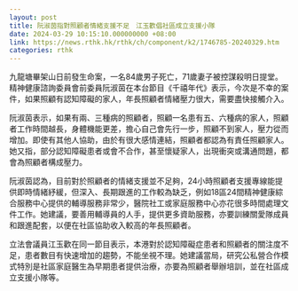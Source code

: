 ```yaml
---
layout: post
title: 阮淑茵指對照顧者情緒支援不足　江玉歡倡社區成立支援小隊
date: 2024-03-29 10:15:10.000000000 +08:00
link: https://news.rthk.hk/rthk/ch/component/k2/1746785-20240329.htm
categories: rthk
---
```


九龍塘畢架山日前發生命案，一名84歲男子死亡，71歲妻子被控謀殺明日提堂。精神健康諮詢委員會前委員阮淑茵在本台節目《千禧年代》表示，今次是不幸的案件，如果照顧有認知障礙的家人，年長照顧者情緒壓力很大，需要盡快接觸介入。

阮淑茵表示，如果有兩、三種病的照顧者，照顧一名患有五、六種病的家人，照顧者工作時間越長，身體機能更差，擔心自己會先行一步，照顧不到家人，壓力從而增加。即使有其他人協助，由於有很大感情連結，照顧者都認為有責任照顧家人。她又指，部分認知障礙患者或會不合作，甚至懷疑家人，出現衝突或溝通問題，都會為照顧者構成壓力。

阮淑茵認為，目前對於照顧者的情緒支援並不足夠，24小時照顧者支援專線能提供即時情緒紓緩，但深入、長期跟進的工作較為缺乏，例如18區24間精神健康綜合服務中心提供的輔導服務非常少，醫院社工或家庭服務中心亦花很多時間處理文件工作。她建議，要善用輔導員的人手，提供更多資助服務，亦要訓練關愛隊成員和跟進配套，以便在社區協助收入較高的年長照顧者。

立法會議員江玉歡在同一節目表示，本港對於認知障礙症患者和照顧者的關注度不足，患者數目有快速增加的趨勢，不能坐視不理。她建議當局，研究公私營合作模式特別是社區家庭醫生為早期患者提供治療，亦要為照顧者舉辦培訓，並在社區成立支援小隊等。
